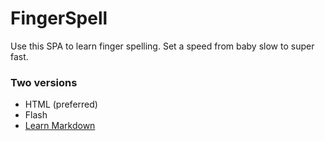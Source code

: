 # FingerSpell #

Use this SPA to learn finger spelling. Set a speed from baby slow to super fast.

### Two versions ###

* HTML (preferred)
* Flash
* [Learn Markdown](https://bitbucket.org/tutorials/markdowndemo)

